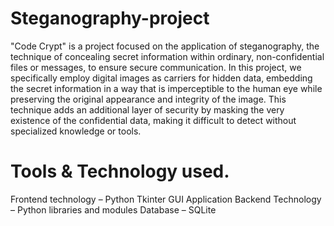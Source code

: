 # Steganography-project

"Code Crypt" is a project focused on the application of steganography, the technique of concealing secret information within ordinary, non-confidential files or messages, to ensure secure communication. In this project, we specifically employ digital images as carriers for hidden data, embedding the secret information in a way that is imperceptible to the human eye while preserving the original appearance and integrity of the image. This technique adds an additional layer of security by masking the very existence of the confidential data, making it difficult to detect without specialized knowledge or tools.

# Tools & Technology used.
Frontend technology – Python Tkinter GUI Application
Backend Technology – Python libraries and modules 
Database – SQLite
